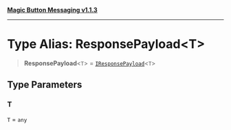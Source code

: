 [**Magic Button Messaging v1.1.3**](../README.md)

***

# Type Alias: ResponsePayload\<T\>

> **ResponsePayload**\<`T`\> = [`IResponsePayload`](../interfaces/IResponsePayload.md)\<`T`\>

## Type Parameters

### T

`T` = `any`
